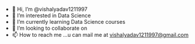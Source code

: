 - 👋 Hi, I’m @vishalyadav1211997
- 👀 I’m interested in Data Science
- 🌱 I’m currently learning Data Science courses
- 💞️ I’m looking to collaborate on 
- 📫 How to reach me ...u can mail me at vishalyadav1211997@gmail.com

<!---
vishalyadav1211997/vishalyadav1211997 is a ✨ special ✨ repository because its `README.md` (this file) appears on your GitHub profile.
You can click the Preview link to take a look at your changes.
--->
